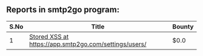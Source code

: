 ## Reports in smtp2go program:
| S.No | Title | Bounty |
| ---- | ----- | ------ |
| 1 | [Stored XSS at https://app.smtp2go.com/settings/users/  ](https://hackerone.com/reports/912865) | $0.0 |